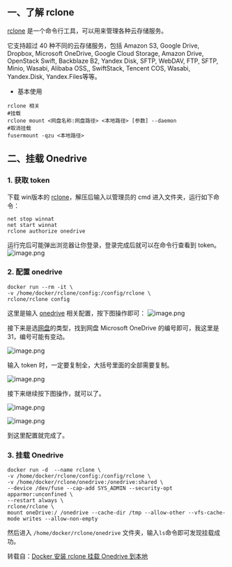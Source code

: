 
## 一、了解 rclone

[rclone](https://www.amjun.com/tag/r/ "查看rclone的所有文章") 是一个命令行工具，可以用来管理各种云存储服务。

它支持超过 40 种不同的云存储服务，包括 Amazon S3, Google Drive, Dropbox, Microsoft OneDrive, Google Cloud Storage, Amazon Drive, OpenStack Swift, Backblaze B2, Yandex Disk, SFTP, WebDAV, FTP, SFTP, Minio, Wasabi, Alibaba OSS,, SwiftStack, Tencent COS, Wasabi, Yandex.Disk, Yandex.Files等等。

- 基本使用
```
rclone 相关
#挂载
rclone mount <网盘名称:网盘路径> <本地路径> [参数] --daemon
#取消挂载
fusermount -qzu <本地路径>
```

## 二、挂载 Onedrive

### 1. 获取 token

下载 win版本的 [rclone](https://rclone.org/downloads/)，解压后输入以管理员的 cmd 进入文件夹，运行如下命令：
```
net stop winnat
net start winnat
rclone authorize onedrive
```

运行完后可能弹出浏览器让你登录，登录完成后就可以在命令行查看到 token。
![image.png](https://easyimage.01011205.xyz/i/0/2024/09/12/xt841l-0.png)

### 2. 配置 onedrive
```
docker run --rm -it \
-v /home/docker/rclone/config:/config/rclone \
rclone/rclone config
```

这里是输入 [onedrive](https://www.amjun.com/tag/o/ "查看onedrive的所有文章") 相关配置，按下图操作即可：
![image.png](https://easyimage.01011205.xyz/i/0/2024/09/12/xtnxjz-0.png)

接下来是选[网盘](https://www.amjun.com/tag/wp/ "查看网盘的所有文章")的类型，找到网盘 Microsoft OneDrive 的编号即可，我这里是 31，编号可能有变动。

![image.png](https://easyimage.01011205.xyz/i/0/2024/09/12/xtr9wi-0.png)

输入 token 时，一定要复制全，大括号里面的全部需要复制。

![image.png](https://easyimage.01011205.xyz/i/0/2024/09/12/xtvrcd-0.png)


接下来继续按下图操作，就可以了。

![image.png](https://easyimage.01011205.xyz/i/0/2024/09/12/xu6b8g-0.png)

![image.png](https://easyimage.01011205.xyz/i/0/2024/09/12/xu8c65-0.png)


到这里配置就完成了。

### 3. 挂载 Onedrive

```
docker run -d  --name rclone \
-v /home/docker/rclone/config:/config/rclone \
-v /home/docker/rclone/onedrive:/onedrive:shared \
--device /dev/fuse --cap-add SYS_ADMIN --security-opt apparmor:unconfined \
--restart always \
rclone/rclone \
mount oneDrive:/ /onedrive --cache-dir /tmp --allow-other --vfs-cache-mode writes --allow-non-empty
```

然后进入 `/home/docker/rclone/onedrive` 文件夹，输入`ls`命令即可发现挂载成功。

转载自：[Docker 安装 rclone 挂载 Onedrive 到本地](https://www.amjun.com/1058.html)
